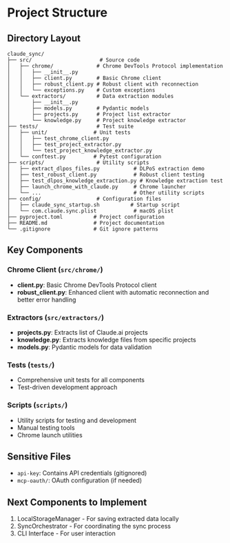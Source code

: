 # Project Structure

## Directory Layout

```
claude_sync/
├── src/                      # Source code
│   ├── chrome/              # Chrome DevTools Protocol implementation
│   │   ├── __init__.py
│   │   ├── client.py        # Basic Chrome client
│   │   ├── robust_client.py # Robust client with reconnection
│   │   └── exceptions.py    # Custom exceptions
│   └── extractors/          # Data extraction modules
│       ├── __init__.py
│       ├── models.py        # Pydantic models
│       ├── projects.py      # Project list extractor
│       └── knowledge.py     # Project knowledge extractor
├── tests/                   # Test suite
│   ├── unit/               # Unit tests
│   │   ├── test_chrome_client.py
│   │   ├── test_project_extractor.py
│   │   └── test_project_knowledge_extractor.py
│   └── conftest.py         # Pytest configuration
├── scripts/                 # Utility scripts
│   ├── extract_dlpos_files.py           # DLPoS extraction demo
│   ├── test_robust_client.py            # Robust client testing
│   ├── test_dlpos_knowledge_extraction.py # Knowledge extraction test
│   ├── launch_chrome_with_claude.py     # Chrome launcher
│   └── ...                              # Other utility scripts
├── config/                  # Configuration files
│   ├── claude_sync_startup.sh          # Startup script
│   └── com.claude.sync.plist            # macOS plist
├── pyproject.toml          # Project configuration
├── README.md               # Project documentation
└── .gitignore              # Git ignore patterns
```

## Key Components

### Chrome Client (`src/chrome/`)
- **client.py**: Basic Chrome DevTools Protocol client
- **robust_client.py**: Enhanced client with automatic reconnection and better error handling

### Extractors (`src/extractors/`)
- **projects.py**: Extracts list of Claude.ai projects
- **knowledge.py**: Extracts knowledge files from specific projects
- **models.py**: Pydantic models for data validation

### Tests (`tests/`)
- Comprehensive unit tests for all components
- Test-driven development approach

### Scripts (`scripts/`)
- Utility scripts for testing and development
- Manual testing tools
- Chrome launch utilities

## Sensitive Files
- `api-key`: Contains API credentials (gitignored)
- `mcp-oauth/`: OAuth configuration (if needed)

## Next Components to Implement
1. LocalStorageManager - For saving extracted data locally
2. SyncOrchestrator - For coordinating the sync process
3. CLI Interface - For user interaction